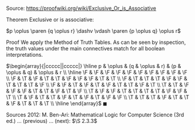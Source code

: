 # 

Source: https://proofwiki.org/wiki/Exclusive_Or_is_Associative

Theorem
Exclusive or is associative:

$p \oplus \paren {q \oplus r} \dashv \vdash \paren {p \oplus q} \oplus r$


Proof
We apply the Method of Truth Tables.
As can be seen by inspection, the truth values under the main connectives match for all boolean interpretations.

$\begin{array}{|ccccc||ccccc|} \hline
p & \oplus & (q & \oplus & r) & (p & \oplus & q) & \oplus & r \\
\hline
\F & \F & \F & \F & \F & \F & \F & \F & \F & \F \\
\F & \T & \F & \T & \T & \F & \F & \F & \T & \T \\
\F & \T & \T & \T & \F & \F & \T & \T & \T & \F \\
\F & \F & \T & \F & \T & \F & \T & \T & \F & \T \\
\T & \T & \F & \F & \F & \T & \T & \F & \T & \F \\
\T & \F & \F & \T & \T & \T & \T & \F & \F & \T \\
\T & \F & \T & \T & \F & \T & \F & \T & \F & \F \\
\T & \T & \T & \F & \T & \T & \F & \T & \T & \T \\
\hline
\end{array}$
$\blacksquare$


Sources
2012: M. Ben-Ari: Mathematical Logic for Computer Science (3rd ed.) ... (previous) ... (next): $\S 2.3.3$




